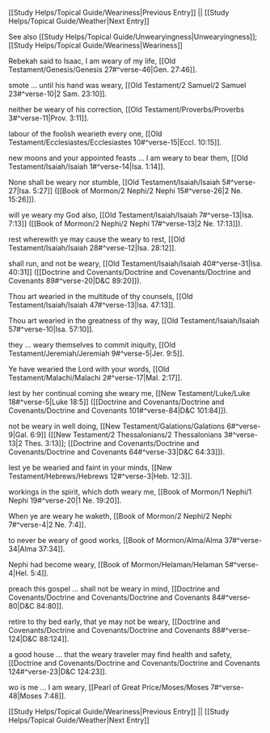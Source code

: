 [[Study Helps/Topical Guide/Weariness|Previous Entry]]  ||  [[Study Helps/Topical Guide/Weather|Next Entry]]

 See also [[Study Helps/Topical Guide/Unwearyingness|Unwearyingness]]; [[Study Helps/Topical Guide/Weariness|Weariness]]

 Rebekah said to Isaac, I am weary of my life, [[Old Testament/Genesis/Genesis 27#^verse-46|Gen. 27:46]].

 smote ... until his hand was weary, [[Old Testament/2 Samuel/2 Samuel 23#^verse-10|2 Sam. 23:10]].

 neither be weary of his correction, [[Old Testament/Proverbs/Proverbs 3#^verse-11|Prov. 3:11]].

 labour of the foolish wearieth every one, [[Old Testament/Ecclesiastes/Ecclesiastes 10#^verse-15|Eccl. 10:15]].

 new moons and your appointed feasts ... I am weary to bear them, [[Old Testament/Isaiah/Isaiah 1#^verse-14|Isa. 1:14]].

 None shall be weary nor stumble, [[Old Testament/Isaiah/Isaiah 5#^verse-27|Isa. 5:27]] ([[Book of Mormon/2 Nephi/2 Nephi 15#^verse-26|2 Ne. 15:26]]).

 will ye weary my God also, [[Old Testament/Isaiah/Isaiah 7#^verse-13|Isa. 7:13]] ([[Book of Mormon/2 Nephi/2 Nephi 17#^verse-13|2 Ne. 17:13]]).

 rest wherewith ye may cause the weary to rest, [[Old Testament/Isaiah/Isaiah 28#^verse-12|Isa. 28:12]].

 shall run, and not be weary, [[Old Testament/Isaiah/Isaiah 40#^verse-31|Isa. 40:31]] ([[Doctrine and Covenants/Doctrine and Covenants/Doctrine and Covenants 89#^verse-20|D&C 89:20]]).

 Thou art wearied in the multitude of thy counsels, [[Old Testament/Isaiah/Isaiah 47#^verse-13|Isa. 47:13]].

 Thou art wearied in the greatness of thy way, [[Old Testament/Isaiah/Isaiah 57#^verse-10|Isa. 57:10]].

 they ... weary themselves to commit iniquity, [[Old Testament/Jeremiah/Jeremiah 9#^verse-5|Jer. 9:5]].

 Ye have wearied the Lord with your words, [[Old Testament/Malachi/Malachi 2#^verse-17|Mal. 2:17]].

 lest by her continual coming she weary me, [[New Testament/Luke/Luke 18#^verse-5|Luke 18:5]] ([[Doctrine and Covenants/Doctrine and Covenants/Doctrine and Covenants 101#^verse-84|D&C 101:84]]).

 not be weary in well doing, [[New Testament/Galations/Galations 6#^verse-9|Gal. 6:9]] ([[New Testament/2 Thessalonians/2 Thessalonians 3#^verse-13|2 Thes. 3:13]]; [[Doctrine and Covenants/Doctrine and Covenants/Doctrine and Covenants 64#^verse-33|D&C 64:33]]).

 lest ye be wearied and faint in your minds, [[New Testament/Hebrews/Hebrews 12#^verse-3|Heb. 12:3]].

 workings in the spirit, which doth weary me, [[Book of Mormon/1 Nephi/1 Nephi 19#^verse-20|1 Ne. 19:20]].

 When ye are weary he waketh, [[Book of Mormon/2 Nephi/2 Nephi 7#^verse-4|2 Ne. 7:4]].

 to never be weary of good works, [[Book of Mormon/Alma/Alma 37#^verse-34|Alma 37:34]].

 Nephi had become weary, [[Book of Mormon/Helaman/Helaman 5#^verse-4|Hel. 5:4]].

 preach this gospel ... shall not be weary in mind, [[Doctrine and Covenants/Doctrine and Covenants/Doctrine and Covenants 84#^verse-80|D&C 84:80]].

 retire to thy bed early, that ye may not be weary, [[Doctrine and Covenants/Doctrine and Covenants/Doctrine and Covenants 88#^verse-124|D&C 88:124]].

 a good house ... that the weary traveler may find health and safety, [[Doctrine and Covenants/Doctrine and Covenants/Doctrine and Covenants 124#^verse-23|D&C 124:23]].

 wo is me ... I am weary, [[Pearl of Great Price/Moses/Moses 7#^verse-48|Moses 7:48]].

[[Study Helps/Topical Guide/Weariness|Previous Entry]]  ||  [[Study Helps/Topical Guide/Weather|Next Entry]]